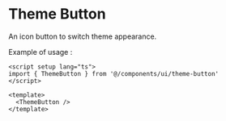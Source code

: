 # Theme Button

An icon button to switch theme appearance.

Example of usage :

<ClientOnly>
  <ExampleOfThemeButton/>
</ClientOnly>

```vue
<script setup lang="ts">
import { ThemeButton } from '@/components/ui/theme-button'
</script>

<template>
  <ThemeButton />
</template>
```
